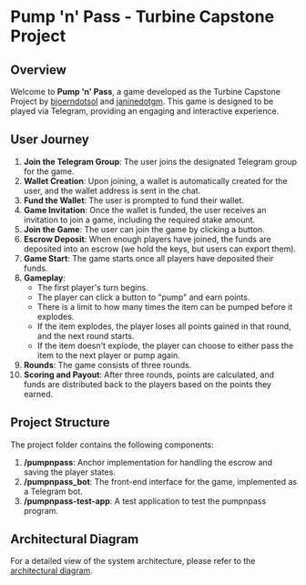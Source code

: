 # Pump 'n' Pass - Turbine Capstone Project

## Overview

Welcome to **Pump 'n' Pass**, a game developed as the Turbine Capstone Project by [bjoerndotsol](https://x.com/bjoerndotsol) and [janinedotgm](https://x.com/janinedotgm). This game is designed to be played via Telegram, providing an engaging and interactive experience.

## User Journey

1. **Join the Telegram Group**: The user joins the designated Telegram group for the game.
2. **Wallet Creation**: Upon joining, a wallet is automatically created for the user, and the wallet address is sent in the chat.
3. **Fund the Wallet**: The user is prompted to fund their wallet.
4. **Game Invitation**: Once the wallet is funded, the user receives an invitation to join a game, including the required stake amount.
5. **Join the Game**: The user can join the game by clicking a button.
6. **Escrow Deposit**: When enough players have joined, the funds are deposited into an escrow (we hold the keys, but users can export them).
7. **Game Start**: The game starts once all players have deposited their funds.
8. **Gameplay**:
   - The first player's turn begins.
   - The player can click a button to "pump" and earn points.
   - There is a limit to how many times the item can be pumped before it explodes.
   - If the item explodes, the player loses all points gained in that round, and the next round starts.
   - If the item doesn't explode, the player can choose to either pass the item to the next player or pump again.
9. **Rounds**: The game consists of three rounds.
10. **Scoring and Payout**: After three rounds, points are calculated, and funds are distributed back to the players based on the points they earned.

## Project Structure

The project folder contains the following components:

1. **/pumpnpass**: Anchor implementation for handling the escrow and saving the player states.
2. **/pumpnpass_bot**: The front-end interface for the game, implemented as a Telegram bot.
3. **/pumpnpass-test-app**: A test application to test the pumpnpass program.

## Architectural Diagram

For a detailed view of the system architecture, please refer to the [architectural diagram](https://www.figma.com/board/z2UvMbEH2dUJdaMndKewYp/Pump-'n'-Pass?node-id=0-1&t=x72uyDdtDY78NBfA-1).
